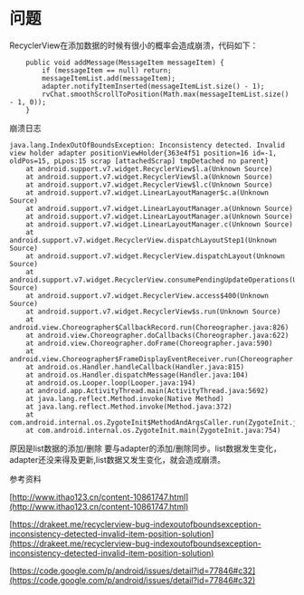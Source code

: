 # 问题
RecyclerView在添加数据的时候有很小的概率会造成崩溃，代码如下：
```
    public void addMessage(MessageItem messageItem) {
        if (messageItem == null) return;
        messageItemList.add(messageItem);
        adapter.notifyItemInserted(messageItemList.size() - 1);
        rvChat.smoothScrollToPosition(Math.max(messageItemList.size() - 1, 0));
    }
```
崩溃日志
```
java.lang.IndexOutOfBoundsException: Inconsistency detected. Invalid view holder adapter positionViewHolder{363e4f51 position=16 id=-1, oldPos=15, pLpos:15 scrap [attachedScrap] tmpDetached no parent}
	at android.support.v7.widget.RecyclerView$l.a(Unknown Source)
	at android.support.v7.widget.RecyclerView$l.a(Unknown Source)
	at android.support.v7.widget.RecyclerView$l.c(Unknown Source)
	at android.support.v7.widget.LinearLayoutManager$c.a(Unknown Source)
	at android.support.v7.widget.LinearLayoutManager.a(Unknown Source)
	at android.support.v7.widget.LinearLayoutManager.a(Unknown Source)
	at android.support.v7.widget.LinearLayoutManager.c(Unknown Source)
	at android.support.v7.widget.RecyclerView.dispatchLayoutStep1(Unknown Source)
	at android.support.v7.widget.RecyclerView.dispatchLayout(Unknown Source)
	at android.support.v7.widget.RecyclerView.consumePendingUpdateOperations(Unknown Source)
	at android.support.v7.widget.RecyclerView.access$400(Unknown Source)
	at android.support.v7.widget.RecyclerView$s.run(Unknown Source)
	at android.view.Choreographer$CallbackRecord.run(Choreographer.java:826)
	at android.view.Choreographer.doCallbacks(Choreographer.java:622)
	at android.view.Choreographer.doFrame(Choreographer.java:590)
	at android.view.Choreographer$FrameDisplayEventReceiver.run(Choreographer.java:812)
	at android.os.Handler.handleCallback(Handler.java:815)
	at android.os.Handler.dispatchMessage(Handler.java:104)
	at android.os.Looper.loop(Looper.java:194)
	at android.app.ActivityThread.main(ActivityThread.java:5692)
	at java.lang.reflect.Method.invoke(Native Method)
	at java.lang.reflect.Method.invoke(Method.java:372)
	at com.android.internal.os.ZygoteInit$MethodAndArgsCaller.run(ZygoteInit.java:959)
	at com.android.internal.os.ZygoteInit.main(ZygoteInit.java:754)
```
原因是list数据的添加/删除 要与adapter的添加/删除同步。list数据发生变化，adapter还没来得及更新,list数据又发生变化，就会造成崩溃。

参考资料

[http://www.ithao123.cn/content-10861747.html](http://www.ithao123.cn/content-10861747.html)

[https://drakeet.me/recyclerview-bug-indexoutofboundsexception-inconsistency-detected-invalid-item-position-solution](https://drakeet.me/recyclerview-bug-indexoutofboundsexception-inconsistency-detected-invalid-item-position-solution)

[https://code.google.com/p/android/issues/detail?id=77846#c32](https://code.google.com/p/android/issues/detail?id=77846#c32)